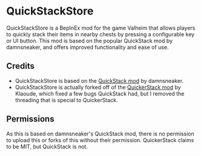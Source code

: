 # QuickStackStore

QuickStackStore is a BepInEx mod for the game Valheim that allows players to quickly stack their items in nearby chests by pressing a configurable key or UI button. This mod is based on the popular QuickStack mod by damnsneaker, and offers improved functionality and ease of use.

## Credits

- QuickStackStore is based on the [QuickStack mod](https://www.nexusmods.com/valheim/mods/23) by damnsneaker.
- QuickStackStore is actually forked off of the [QuickerStack mod](https://github.com/klaoude/QuickerStack) by Klaoude, which fixed a few bugs QuickStack had, but I removed the threading that is special to QuickerStack.

## Permissions

As this is based on damnsneaker's QuickStack mod, there is no permission to upload this or forks of this without their permission. QuickerStack claims to be MIT, but QuickStack is not.
